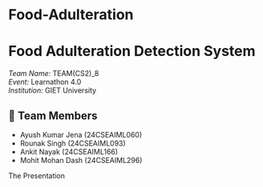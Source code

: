 # Food-Adulteration
# Food Adulteration Detection System

*Team Name:* TEAM(CS2)_8  
*Event:* Learnathon 4.0  
*Institution:* GIET University

## 👥 Team Members

- Ayush Kumar Jena (24CSEAIML060)  
- Rounak Singh (24CSEAIML093)  
- Ankit Nayak (24CSEAIML166)  
- Mohit Mohan Dash (24CSEAIML296)


The Presentation 

